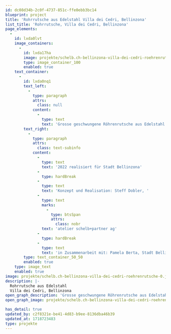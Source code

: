 ```yaml
---
id: dc08d34b-2c0f-4737-851c-ffe0ebb3bc14
blueprint: project
title: 'Rohrrutsche aus Edelstahl Villa dei Cedri, Bellinzona'
list_title: 'Rohrrutsche, Villa dei Cedri, Bellinzona'
page_elements:
  -
    id: lxda0lvt
    image_containers:
      -
        id: lxda17ha
        image: projekte/schelb.ch-bellinzona-villa-dei-cedri-roehrenrutsche-0.jpg
        type: image_container_100
        enabled: true
    text_container:
      -
        id: lxda0nq1
        text_left:
          -
            type: paragraph
            attrs:
              class: null
            content:
              -
                type: text
                text: 'Grosse geschwungene Röhrenrutsche aus Edelstahl mit verschiedenen Segmenten aus Rohr und Gitter, kombiniert mit Lümmelnetzen und farbigen Plexiglasscheibchen. Nebenan eine Robinien-Doppelwippe mit zwei Seilsitzen.'
        text_right:
          -
            type: paragraph
            attrs:
              class: text-subinfo
            content:
              -
                type: text
                text: '2022 realisiert für Stadt Bellinzona'
              -
                type: hardBreak
              -
                type: text
                text: 'Konzept und Realisation: Steff Dobler, '
              -
                type: text
                marks:
                  -
                    type: btsSpan
                    attrs:
                      class: nobr
                text: 'atelier schelb+partner ag'
              -
                type: hardBreak
              -
                type: text
                text: 'in Zusammenarbeit mit: Pamela Berta, Stadt Bellinzona'
        type: text_container_50_50
        enabled: true
    type: image_text
    enabled: true
image: projekte/schelb.ch-bellinzona-villa-dei-cedri-roehrenrutsche-0.jpg
description: |-
  Rohrrutsche aus Edelstahl
  Villa dei Cedri, Bellinzona
open_graph_description: 'Grosse geschwungene Röhrenrutsche aus Edelstahl mit verschiedenen Segmenten aus Rohr und Gitter, kombiniert mit Lümmelnetzen und farbigen Plexiglasscheibchen. Nebenan eine Robinien-Doppelwippe mit zwei Seilsitzen.'
open_graph_image: projekte/schelb.ch-bellinzona-villa-dei-cedri-roehrenrutsche-0.jpg

has_detail: true
updated_by: c2f8321e-be41-4d83-b9ee-8136dba46b39
updated_at: 1718723483
type: projekte
---
```


